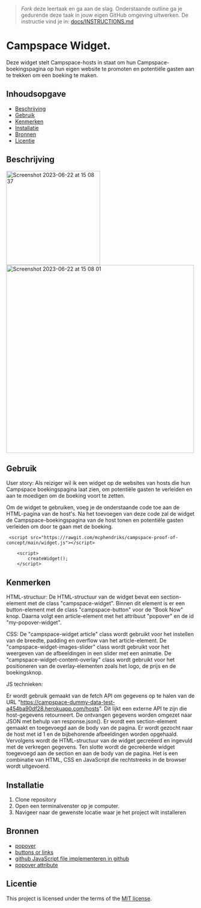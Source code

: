 > _Fork_ deze leertaak en ga aan de slag. Onderstaande outline ga je gedurende deze taak in jouw eigen GitHub omgeving uitwerken. De instructie vind je in: [docs/INSTRUCTIONS.md](docs/INSTRUCTIONS.md)

#  Campspace Widget.

Deze widget stelt Campspace-hosts in staat om hun Campspace-boekingspagina op hun eigen website te promoten en potentiële gasten aan te trekken om een boeking te maken.

## Inhoudsopgave

  * [Beschrijving](#beschrijving)
  * [Gebruik](#gebruik)
  * [Kenmerken](#kenmerken)
  * [Installatie](#installatie)
  * [Bronnen](#bronnen)
  * [Licentie](#licentie)

## Beschrijving
<img width="250" alt="Screenshot 2023-06-22 at 15 08 37" src="https://github.com/mcphendriks/proof-of-concept/assets/106346778/82da1861-a1a4-450e-9d04-3563ed99de5e">

<img width="500" alt="Screenshot 2023-06-22 at 15 08 01" src="https://github.com/mcphendriks/proof-of-concept/assets/106346778/aff9bbe3-eb71-46bc-8f55-57a3c4f5281f">



## Gebruik

User story: 
Als reiziger wil ik een widget op de websites van hosts die hun Campspace boekingspagina laat zien, om potentiële gasten te verleiden en aan te moedigen om de boeking voort te zetten.

Om de widget te gebruiken, voeg je de onderstaande code toe aan de HTML-pagina van de host's. Na het toevoegen van deze code zal de widget de Campspace-boekingspagina van de host tonen en potentiële gasten verleiden om door te gaan met de boeking.

```
 <script src="https://rawgit.com/mcphendriks/campspace-proof-of-concept/main/widget.js"></script>

    <script>
        createWidget();
    </script>
```

## Kenmerken

HTML-structuur:
De HTML-structuur van de widget bevat een section-element met de class "campspace-widget". Binnen dit element is er een button-element met de class "campspace-button" voor de "Book Now" knop. Daarna volgt een article-element met het attribuut "popover" en de id "my-popover-widget".

CSS:
De "campspace-widget article" class wordt gebruikt voor het instellen van de breedte, padding en overflow van het article-element.
De "campspace-widget-images-slider" class wordt gebruikt voor het weergeven van de afbeeldingen in een slider met een animatie.
De "campspace-widget-content-overlay" class wordt gebruikt voor het positioneren van de overlay-elementen zoals het logo, de prijs en de boekingsknop.

JS technieken:

Er wordt gebruik gemaakt van de fetch API om gegevens op te halen van de URL "https://campspace-dummy-data-test-a454ba90df28.herokuapp.com/hosts". Dit lijkt een externe API te zijn die host-gegevens retourneert.
De ontvangen gegevens worden omgezet naar JSON met behulp van response.json().
Er wordt een section-element gemaakt en toegevoegd aan de body van de pagina.
Er wordt gezocht naar de host met id 1 en de bijbehorende afbeeldingen worden opgehaald.
Vervolgens wordt de HTML-structuur van de widget gecreëerd en ingevuld met de verkregen gegevens.
Ten slotte wordt de gecreëerde widget toegevoegd aan de section en aan de body van de pagina.
Het is een combinatie van HTML, CSS en JavaScript die rechtstreeks in de browser wordt uitgevoerd.


## Installatie
1. Clone repository
2. Open een terminalvenster op je computer.
3. Navigeer naar de gewenste locatie waar je het project wilt installeren

## Bronnen

  * [popover](https://mdn.github.io/dom-examples/popover-api/ )
  * [buttons or links](https://codepen.io/sophiekoonin/pen/oNZdebX)
  * [github JavaScript file implementeren in github](https://codepen.io/jonvadillo/pen/BKMdRP)
  * [popover attribute ](https://hidde.blog/popover-semantics/)


## Licentie

This project is licensed under the terms of the [MIT license](./LICENSE).
